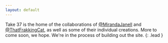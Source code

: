 ```yaml
---
layout: default
---
```

Take 37 is the home of the collaborations of [@MirandaJanell](https://twitter.com/MirandaJanell) and [@ThatFrakkingCat](https://twitter.com/ThatFrakkingCat), as well as some of their individual creations. More to come soon, we hope. We're in the process of building out the site.
{: .lead }